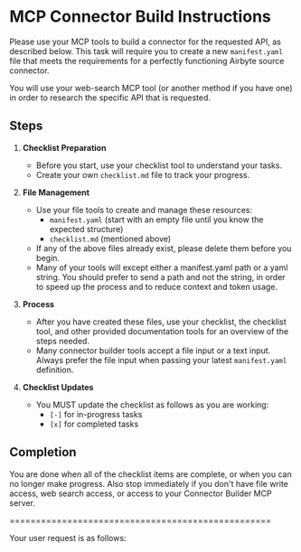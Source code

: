 
# MCP Connector Build Instructions

Please use your MCP tools to build a connector for the requested API, as described below. This task will require you to create a new `manifest.yaml` file that meets the requirements for a perfectly functioning Airbyte source connector.

You will use your web-search MCP tool (or another method if you have one) in order to research the specific API that is requested.

## Steps

1. **Checklist Preparation**
    - Before you start, use your checklist tool to understand your tasks.
    - Create your own `checklist.md` file to track your progress.

2. **File Management**
    - Use your file tools to create and manage these resources:
        - `manifest.yaml` (start with an empty file until you know the expected structure)
        - `checklist.md` (mentioned above)
    - If any of the above files already exist, please delete them before you begin.
    - Many of your tools will except either a manifest.yaml path or a yaml string. You should prefer to send a path and not the string, in order to speed up the process and to reduce context and token usage.

3. **Process**
    - After you have created these files, use your checklist, the checklist tool, and other provided documentation tools for an overview of the steps needed.
    - Many connector builder tools accept a file input or a text input. Always prefer the file input when passing your latest `manifest.yaml` definition.

4. **Checklist Updates**
    - You MUST update the checklist as follows as you are working:
        - `[-]` for in-progress tasks
        - `[x]` for completed tasks

## Completion

You are done when all of the checklist items are complete, or when you can no longer make progress. Also stop immediately if you don't have file write access, web search access, or access to your Connector Builder MCP server.

==================================================

Your user request is as follows:

